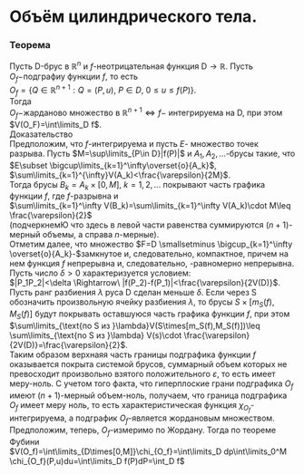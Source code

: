 # Объём цилиндрического тела.

### Теорема

Пусть D-брус в $\mathbb{R}^n$ и $f$-неотрицательная функция D$\rightarrow\mathbb{R}$. Пусть $O_f-$подграфиу функции $f$, то есть\
$O_f=\{Q\in\mathbb{R}^{n+1}:Q=(P, u),\ P\in D,\ 0\leq u\leq f(P)\}$.\
Тогда\
$O_f-$жарданово множество в $\mathbb{R}^{n+1}\iff f-$ интегрируема на D, при этом\
$V(O_F)=\int\limits_D f$.\
Доказательство\
Предположим, что $f$-интегрируема и пусть $E$- множество точек разрыва. Пусть $M=\sup\limits_{P\in D}|f(P)|$ и $A_1, A_2, ...$-брусы такие, что\
$E\subset \bigcup\limits_{k=1}^\infty\overset{o}{A_k}$, $\sum\limits_{k=1}^{\infty}V(A_k)<\frac{\varepsilon}{2M}$.\
Тогда брусы $B_k=A_k\times[0,M],\ k=1,2,...$ покрывают часть графика функции $f$, где $f$-разрывна и\
$\sum\limits_{k=1}^\infty V(B_k)=\sum\limits_{k=1}^\infty V(A_k)\cdot M\leq \frac{\varepsilon}{2}$\
(подчеркнемЮ что здесь в левой части равенства суммируются $(n+1)$-мерный объемы, а справа $n$-мерные).\
Отметим далее, что множество $F=D \smallsetminus \bigcup_{k=1}^\infty \overset{o}{A_k}-$замкнутое и, следовательно, компактное, причем на нем функция $f$ непрерывна и, следовательно, -равномерно непрерывна. Пусть число $\delta>0$ характеризуется условием:\
$|P_1P_2|<\delta \Rightarrow\ |f(P_2)-f(P_1)|<\frac{\varepsilon}{2V(D)}$.\
Пусть ранг разбиения $\lambda$ руса D сделан меньше $\delta$. Если через S обозначить произвольную ячейку разбиения $\lambda$, то брусы $S\times[m_S(f),M_S(f)]$ будут покрывать оставшуюся часть графика функции $f$, при этом\
$\sum\limits_{\text{по S из }\lambda}V(S\times[m_S(f),M_S(f)])\leq \sum\limits_{\text{по S из }\lambda} V(s)\cdot \frac{\varepsilon}{2V(D)}=\frac{\varepsilon}{2}$.\
Таким образом верхнаяя часть границы подграфика функции $f$ оказывается покрыта системой брусов, суммарный объем которых не превосходит произвольно взятого положительного $\varepsilon$, то есть имеет меру-ноль. С учетом того факта, что гиперплоские грани подграфика $O_f$ имеют $(n+1)$-мерный объем-ноль, получаем, что граница подграфика $O_f$ имеет меру ноль, то есть характеристическая функция $\chi_{O_f}$-интегрируема, а подграфик $O_f$-является жордановым множеством.\
Предположим, теперь, $O_f$-измеримо по Жордану. Тогда по теореме Фубини\
$V(O_f)=\int\limits_{D\times[0,M]}\chi_{O_f}=\int\limits_D dp\int\limits_0^M \chi_{O_f}(P,u)du=\int\limits_D f(P)dP=\int_D f$